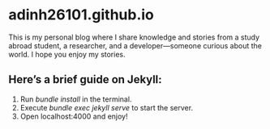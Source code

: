 # adinh26101.github.io
This is my personal blog where I share knowledge and stories from a study abroad student, a researcher, and a developer—someone curious about the world. I hope you enjoy my stories.

## Here’s a brief guide on Jekyll:

1. Run *bundle install* in the terminal.
2. Execute *bundle exec jekyll serve* to start the server.
3. Open localhost:4000 and enjoy!
